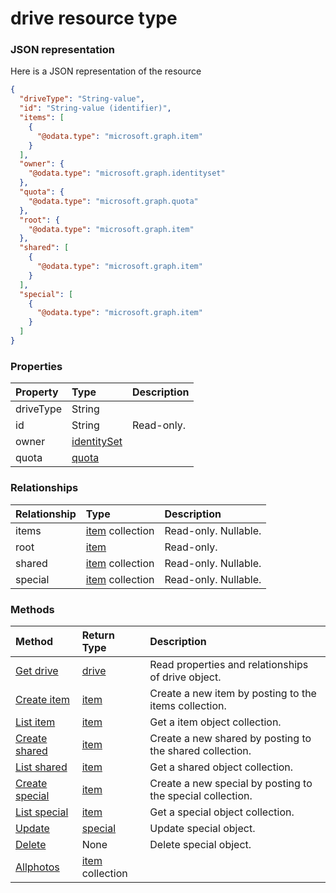# drive resource type



### JSON representation

Here is a JSON representation of the resource

<!-- {
  "blockType": "resource",
  "optionalProperties": [
    "items",
    "root",
    "shared",
    "special"
  ],
  "@odata.type": "microsoft.graph.drive"
}-->

```json
{
  "driveType": "String-value",
  "id": "String-value (identifier)",
  "items": [
    {
      "@odata.type": "microsoft.graph.item"
    }
  ],
  "owner": {
    "@odata.type": "microsoft.graph.identityset"
  },
  "quota": {
    "@odata.type": "microsoft.graph.quota"
  },
  "root": {
    "@odata.type": "microsoft.graph.item"
  },
  "shared": [
    {
      "@odata.type": "microsoft.graph.item"
    }
  ],
  "special": [
    {
      "@odata.type": "microsoft.graph.item"
    }
  ]
}

```
### Properties
| Property	   | Type	|Description|
|:---------------|:--------|:----------|
|driveType|String||
|id|String| Read-only.|
|owner|[identitySet](identityset.md)||
|quota|[quota](quota.md)||

### Relationships
| Relationship | Type	|Description|
|:---------------|:--------|:----------|
|items|[item](item.md) collection| Read-only. Nullable.|
|root|[item](item.md)| Read-only.|
|shared|[item](item.md) collection| Read-only. Nullable.|
|special|[item](item.md) collection| Read-only. Nullable.|

### Methods

| Method		   | Return Type	|Description|
|:---------------|:--------|:----------|
|[Get drive](../api/drive_get.md) | [drive](drive.md) |Read properties and relationships of drive object.|
|[Create item](../api/drive_post_items.md) |[item](item.md)| Create a new item by posting to the items collection.|
|[List item](../api/item_list.md) |[item](item.md)| Get a item object collection.|
|[Create shared](../api/items_post_shared.md) |[item](item.md)| Create a new shared by posting to the shared collection.|
|[List shared](../api/item_list.md) |[item](item.md)| Get a shared object collection.|
|[Create special](../api/shared_post_special.md) |[item](item.md)| Create a new special by posting to the special collection.|
|[List special](../api/item_list.md) |[item](item.md)| Get a special object collection.|
|[Update](../api/special_update.md) | [special](special.md)	|Update special object. |
|[Delete](../api/special_delete.md) | None |Delete special object. |
|[Allphotos](../api/special_allphotos.md)|[item](item.md) collection||

<!-- uuid: 93713206-fa02-48df-97bb-72304b6d766e
2015-10-25 12:56:09 UTC -->
<!-- {
  "type": "#page.annotation",
  "description": "special resource",
  "keywords": "",
  "section": "documentation",
  "tocPath": ""
}-->